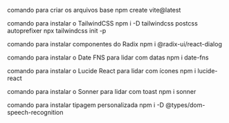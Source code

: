 comando para criar os arquivos base
npm create vite@latest

comando para instalar o TailwindCSS
npm i -D tailwindcss postcss autoprefixer
npx tailwindcss init -p

comando para instalar componentes do Radix
npm i @radix-ui/react-dialog

comando para instalar o Date FNS para lidar com datas
npm i date-fns

comando para instalar o Lucide React para lidar com ícones
npm i lucide-react

comando para instalar o Sonner para lidar com toast
npm i sonner

comando para instalar tipagem personalizada
npm i -D @types/dom-speech-recognition
